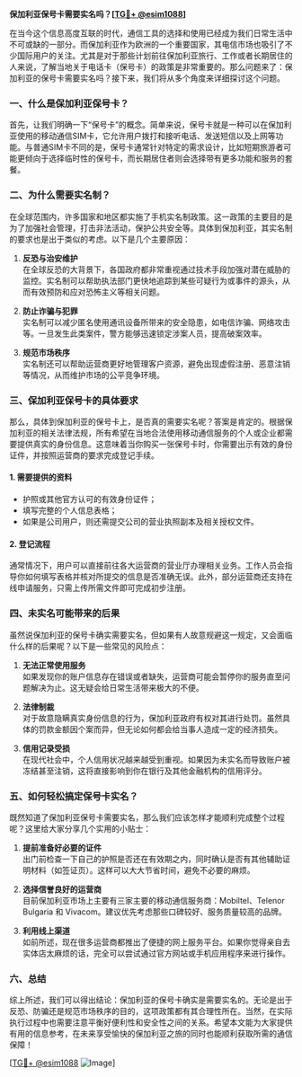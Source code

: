**保加利亚保号卡需要实名吗？[[TG💪+ @esim1088](https://t.me/s/esim1088)]**

在当今这个信息高度互联的时代，通信工具的选择和使用已经成为我们日常生活中不可或缺的一部分。而保加利亚作为欧洲的一个重要国家，其电信市场也吸引了不少国际用户的关注。尤其是对于那些计划前往保加利亚旅行、工作或者长期居住的人来说，了解当地关于电话卡（保号卡）的政策是非常重要的。那么问题来了：保加利亚的保号卡需要实名吗？接下来，我们将从多个角度来详细探讨这个问题。

### 一、什么是保加利亚保号卡？

首先，让我们明确一下“保号卡”的概念。简单来说，保号卡就是一种可以在保加利亚使用的移动通信SIM卡，它允许用户拨打和接听电话、发送短信以及上网等功能。与普通SIM卡不同的是，保号卡通常针对特定的需求设计，比如短期旅游者可能更倾向于选择临时性的保号卡，而长期居住者则会选择带有更多功能和服务的套餐。

### 二、为什么需要实名制？

在全球范围内，许多国家和地区都实施了手机实名制政策。这一政策的主要目的是为了加强社会管理，打击非法活动，保护公共安全等。具体到保加利亚，其实名制的要求也是出于类似的考虑。以下是几个主要原因：

1. **反恐与治安维护**  
   在全球反恐的大背景下，各国政府都非常重视通过技术手段加强对潜在威胁的监控。实名制可以帮助执法部门更快地追踪到某些可疑行为或事件的源头，从而有效预防和应对恐怖主义等相关问题。

2. **防止诈骗与犯罪**  
   实名制可以减少匿名使用通讯设备所带来的安全隐患，如电信诈骗、网络攻击等。一旦发生此类案件，警方能够迅速锁定涉案人员，提高破案效率。

3. **规范市场秩序**  
   实名制还可以帮助运营商更好地管理客户资源，避免出现虚假注册、恶意注销等情况，从而维护市场的公平竞争环境。

### 三、保加利亚保号卡的具体要求

那么，具体到保加利亚的保号卡上，是否真的需要实名呢？答案是肯定的。根据保加利亚的相关法律法规，所有希望在当地合法使用移动通信服务的个人或企业都需要提供真实的身份信息。这意味着当你购买一张保号卡时，你需要出示有效的身份证件，并按照运营商的要求完成登记手续。

#### 1. 需要提供的资料
- 护照或其他官方认可的有效身份证件；
- 填写完整的个人信息表格；
- 如果是公司用户，则还需提交公司的营业执照副本及相关授权文件。

#### 2. 登记流程
通常情况下，用户可以直接前往各大运营商的营业厅办理相关业务。工作人员会指导你如何填写表格并核对所提交的信息是否准确无误。此外，部分运营商还支持在线申请服务，只需上传所需文件即可完成初步注册。

### 四、未实名可能带来的后果

虽然说保加利亚的保号卡确实需要实名，但如果有人故意规避这一规定，又会面临什么样的后果呢？以下是一些常见的风险点：

1. **无法正常使用服务**  
   如果发现你的账户信息存在错误或者缺失，运营商可能会暂停你的服务直至问题解决为止。这无疑会给日常生活带来极大的不便。

2. **法律制裁**  
   对于故意隐瞒真实身份信息的行为，保加利亚政府有权对其进行处罚。虽然具体的罚款金额因个案而异，但无论如何都会给当事人造成一定的经济损失。

3. **信用记录受损**  
   在现代社会中，个人信用状况越来越受到重视。如果因为未实名而导致账户被冻结甚至注销，这将直接影响到你在银行及其他金融机构的信用评分。

### 五、如何轻松搞定保号卡实名？

既然知道了保加利亚保号卡需要实名，那么我们应该怎样才能顺利完成整个过程呢？这里给大家分享几个实用的小贴士：

1. **提前准备好必要的证件**  
   出门前检查一下自己的护照是否还在有效期之内，同时确认是否有其他辅助证明材料（如签证页）。这样可以大大节省时间，避免不必要的麻烦。

2. **选择信誉良好的运营商**  
   目前保加利亚市场上主要有三家主要的移动通信服务商：Mobiltel、Telenor Bulgaria 和 Vivacom。建议优先考虑那些口碑较好、服务质量较高的品牌。

3. **利用线上渠道**  
   如前所述，现在很多运营商都推出了便捷的网上服务平台。如果你觉得亲自去实体店太麻烦的话，完全可以尝试通过官方网站或手机应用程序来进行操作。

### 六、总结

综上所述，我们可以得出结论：保加利亚的保号卡确实是需要实名的。无论是出于反恐、防骗还是规范市场秩序的目的，这项政策都有其合理性所在。当然，在实际执行过程中也需要注意平衡好便利性和安全性之间的关系。希望本文能为大家提供有用的信息参考，在未来享受愉快的保加利亚之旅的同时也能顺利获取所需的通信保障！

[[TG💪+ @esim1088](https://t.me/s/esim1088) ![Image](https://i.postimg.cc/4NQfJmqS/Snipaste-2025-05-13-00-14-12.png)]